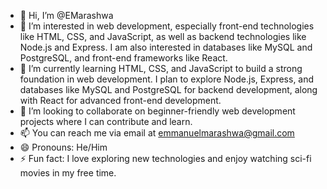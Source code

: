 - 👋 Hi, I’m @EMarashwa
- 👀 I’m interested in web development, especially front-end technologies like HTML, CSS, and JavaScript, as well as backend technologies like Node.js and Express. I am also interested in databases like MySQL and PostgreSQL, and front-end frameworks like React.
- 🌱 I’m currently learning HTML, CSS, and JavaScript to build a strong foundation in web development. I plan to explore Node.js, Express, and databases like MySQL and PostgreSQL for backend development, along with React for advanced front-end development.
- 💞️ I’m looking to collaborate on beginner-friendly web development projects where I can contribute and learn.
- 📫  You can reach me via email at emmanuelmarashwa@gmail.com 
- 😄 Pronouns: He/Him
- ⚡ Fun fact: I love exploring new technologies and enjoy watching sci-fi movies in my free time.


<!---
EMarashwa/EMarashwa is a ✨ special ✨ repository because its `README.md` (this file) appears on your GitHub profile.
You can click the Preview link to take a look at your changes.
--->
